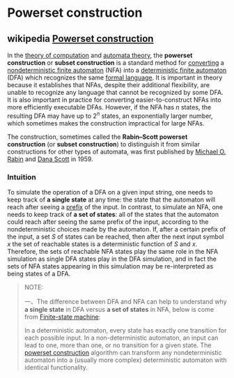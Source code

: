 # Powerset construction



## wikipedia [Powerset construction](https://en.wikipedia.org/wiki/Powerset_construction)

In the [theory of computation](https://en.wikipedia.org/wiki/Theory_of_computation) and [automata theory](https://en.wikipedia.org/wiki/Automata_theory), the **powerset construction** or **subset construction** is a standard method for [converting](https://en.wikipedia.org/wiki/Automata_construction) a [nondeterministic finite automaton](https://en.wikipedia.org/wiki/Nondeterministic_finite_automaton) (NFA) into a [deterministic finite automaton](https://en.wikipedia.org/wiki/Deterministic_finite_automaton) (DFA) which recognizes the same [formal language](https://en.wikipedia.org/wiki/Formal_language). It is important in theory because it establishes that NFAs, despite their additional flexibility, are unable to recognize any language that cannot be recognized by some DFA. It is also important in practice for converting easier-to-construct NFAs into more efficiently executable DFAs. However, if the NFA has *n* states, the resulting DFA may have up to $2^n$ states, an exponentially larger number, which sometimes makes the construction impractical for large NFAs.

The construction, sometimes called the **Rabin–Scott powerset construction** (or **subset construction**) to distinguish it from similar constructions for other types of automata, was first published by [Michael O. Rabin](https://en.wikipedia.org/wiki/Michael_O._Rabin) and [Dana Scott](https://en.wikipedia.org/wiki/Dana_Scott) in 1959.

### Intuition

To simulate the operation of a DFA on a given input string, one needs to keep track of **a single state** at any time: the state that the automaton will reach after seeing a [prefix](https://en.wikipedia.org/wiki/Substring#Prefix) of the input. In contrast, to simulate an NFA, one needs to keep track of **a set of states**: all of the states that the automaton could reach after seeing the same prefix of the input, according to the nondeterministic choices made by the automaton. If, after a certain prefix of the input, a set *S* of states can be reached, then after the next input symbol *x* the set of reachable states is a deterministic function of *S* and *x*. Therefore, the sets of reachable NFA states play the same role in the NFA simulation as single DFA states play in the DFA simulation, and in fact the sets of NFA states appearing in this simulation may be re-interpreted as being states of a DFA.

> NOTE: 
>
> 一、The difference between DFA and NFA can help to understand why **a single state** in DFA versus **a set of states** in NFA,  below is come from [Finite-state machine](https://en.wikipedia.org/wiki/Finite-state_machine#Determinism):
>
> In a deterministic automaton, every state has exactly one transition for each possible input. In a non-deterministic automaton, an input can lead to one, more than one, or no transition for a given state. The [powerset construction](https://en.wikipedia.org/wiki/Powerset_construction) algorithm can transform any nondeterministic automaton into a (usually more complex) deterministic automaton with identical functionality.

